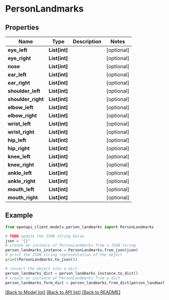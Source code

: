 # PersonLandmarks


## Properties

Name | Type | Description | Notes
------------ | ------------- | ------------- | -------------
**eye_left** | **List[int]** |  | [optional] 
**eye_right** | **List[int]** |  | [optional] 
**nose** | **List[int]** |  | [optional] 
**ear_left** | **List[int]** |  | [optional] 
**ear_right** | **List[int]** |  | [optional] 
**shoulder_left** | **List[int]** |  | [optional] 
**shoulder_right** | **List[int]** |  | [optional] 
**elbow_left** | **List[int]** |  | [optional] 
**elbow_right** | **List[int]** |  | [optional] 
**wrist_left** | **List[int]** |  | [optional] 
**wrist_right** | **List[int]** |  | [optional] 
**hip_left** | **List[int]** |  | [optional] 
**hip_right** | **List[int]** |  | [optional] 
**knee_left** | **List[int]** |  | [optional] 
**knee_right** | **List[int]** |  | [optional] 
**ankle_left** | **List[int]** |  | [optional] 
**ankle_right** | **List[int]** |  | [optional] 
**mouth_left** | **List[int]** |  | [optional] 
**mouth_right** | **List[int]** |  | [optional] 

## Example

```python
from openapi_client.models.person_landmarks import PersonLandmarks

# TODO update the JSON string below
json = "{}"
# create an instance of PersonLandmarks from a JSON string
person_landmarks_instance = PersonLandmarks.from_json(json)
# print the JSON string representation of the object
print(PersonLandmarks.to_json())

# convert the object into a dict
person_landmarks_dict = person_landmarks_instance.to_dict()
# create an instance of PersonLandmarks from a dict
person_landmarks_form_dict = person_landmarks.from_dict(person_landmarks_dict)
```
[[Back to Model list]](../README.md#documentation-for-models) [[Back to API list]](../README.md#documentation-for-api-endpoints) [[Back to README]](../README.md)


